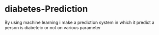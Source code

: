 # diabetes-Prediction
By using machine learning i make  a prediction system  in which it predict a person is diabeteic or not on various parameter
